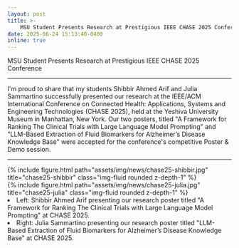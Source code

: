 ```yaml
---
layout: post
title: >-
    MSU Student Presents Research at Prestigious IEEE CHASE 2025 Conference
date: 2025-06-24 15:13:40-0400
inline: true
---
```


MSU Student Presents Research at Prestigious IEEE CHASE 2025 Conference

---------------------
I'm proud to share that my students Shibbir Ahmed Arif and Julia Sammartino successfully presented our research at the IEEE/ACM International Conference on Connected Health: Applications, Systems and Engineering Technologies (CHASE 2025), held at the Yeshiva University Museum in Manhattan, New York.
Our two posters, titled "A Framework for Ranking The Clinical Trials with Large Language Model Prompting" and "LLM-Based Extraction of Fluid Biomarkers for Alzheimer’s
  Disease Knowledge Base" were accepted for the conference's competitive Poster & Demo session.

----------------------------------

<div class="row justify-content-sm-center">
    <div class="col-sm-6 mt-3 mt-md-0">
        {% include figure.html path="assets/img/news/chase25-shibbir.jpg" title="chase25-shibbir" class="img-fluid rounded z-depth-1" %}
    </div>
    <div class="col-sm-6 mt-3 mt-md-0">
        {% include figure.html path="assets/img/news/chase25-julia.jpg" title="chase25-julia" class="img-fluid rounded z-depth-1" %}
    </div>
</div>
<div class="caption">
    <li>Left: Shibbir Ahmed Arif presenting our research poster titled "A Framework for Ranking The Clinical Trials with Large Language Model Prompting" at CHASE 2025.</li>
    <li>Right: Julia Sammartino presenting our research poster titled "LLM-Based Extraction of Fluid Biomarkers for Alzheimer’s Disease Knowledge Base" at CHASE 2025.</li>
</div>
        

